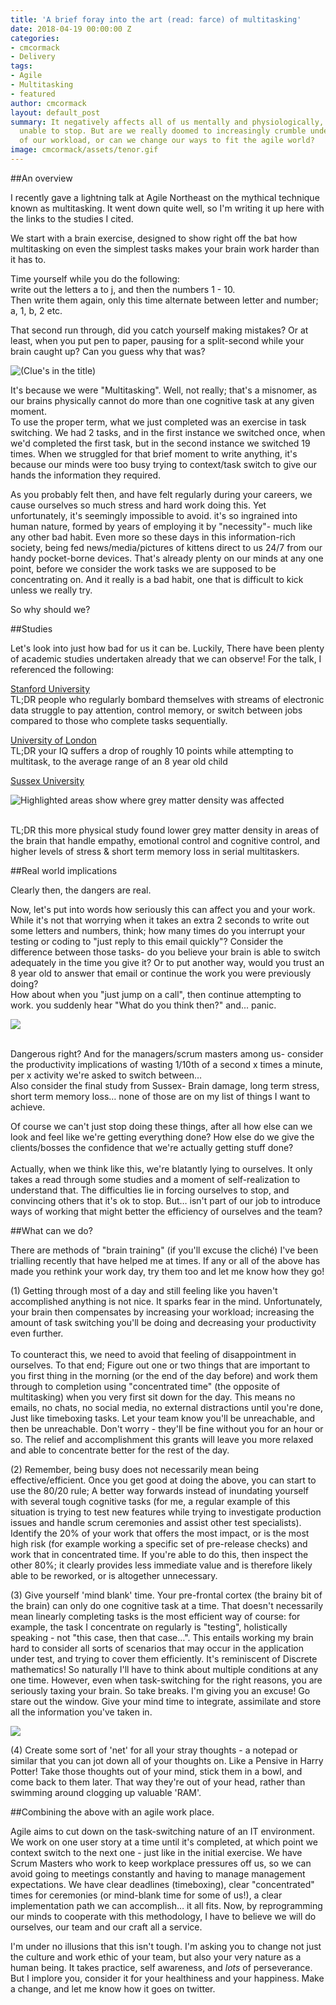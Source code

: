```yaml
---
title: 'A brief foray into the art (read: farce) of multitasking'
date: 2018-04-19 00:00:00 Z
categories:
- cmcormack
- Delivery
tags:
- Agile
- Multitasking
- featured
author: cmcormack
layout: default_post
summary: It negatively affects all of us mentally and physiologically, yet we seem
  unable to stop. But are we really doomed to increasingly crumble under the weight
  of our workload, or can we change our ways to fit the agile world?
image: cmcormack/assets/tenor.gif
---
```


##An overview

I recently gave a lightning talk at Agile Northeast on the mythical technique known as multitasking. It went down quite well, so I'm writing it up here with the links to the studies I cited.

We start with a brain exercise, designed to show right off the bat how multitasking on even the simplest tasks makes your brain work harder than it has to.

Time yourself while you do the following:
<br>write out the letters a to j, and then the numbers 1 - 10.
<br>Then write them again, only this time alternate between letter and number; a, 1, b, 2 etc.

That second run through, did you catch yourself making mistakes? Or at least, when you put pen to paper, pausing for a split-second while your brain caught up? Can you guess why that was?

![(Clue's in the title)]({{site.baseurl}}/cmcormack/assets/mzW9z.gif)

It's because we were "Multitasking". Well, not really; that's a misnomer, as our brains physically cannot do more than one cognitive task at any given moment.
<br>To use the proper term, what we just completed was an exercise in task switching. We had 2 tasks, and in the first instance we switched once, when we'd completed the first task, but in the second instance we switched 19 times. When we struggled for that brief moment to write anything, it's because our minds were too busy trying to context/task switch to give our hands the information they required.

As you probably felt then, and have felt regularly during your careers, we cause ourselves so much stress and hard work doing this. Yet unfortunately, it's seemingly impossible to avoid. it's so ingrained into human nature, formed by years of employing it by "necessity"- much like any other bad habit. Even more so these days in this information-rich society, being fed news/media/pictures of kittens direct to us 24/7 from our handy pocket-borne devices. That's already plenty on our minds at any one point, before we consider the work tasks we are supposed to be concentrating on. And it really is a bad habit, one that is difficult to kick unless we really try.

So why should we? 

##Studies

Let's look into just how bad for us it can be. Luckily, There have been plenty of academic studies undertaken already that we can observe! For the talk, I referenced the following:

[Stanford University](https://news.stanford.edu/2009/08/24/multitask-research-study-082409/)
<br>TL;DR people who regularly bombard themselves with streams of electronic data struggle to pay attention, control memory, or switch between jobs compared to those who complete tasks sequentially.

[University of London](http://discovery.ucl.ac.uk/1465496/)
<br>TL;DR your IQ suffers a drop of roughly 10 points while attempting to multitask, to the average range of an 8 year old child

[Sussex University](http://sro.sussex.ac.uk/50361/1/KanaiPone.pdf)

![Highlighted areas show where grey matter density was affected]({{site.baseurl}}/cmcormack/assets/brain_scans.png)

<br>TL;DR this more physical study found lower grey matter density in areas of the brain that handle empathy, emotional control and cognitive control, and higher levels of stress & short term memory loss in serial multitaskers.

##Real world implications

Clearly then, the dangers are real. 

Now, let's put into words how seriously this can affect you and your work.
<br>While it's not that worrying when it takes an extra 2 seconds to write out some letters and numbers, think; how many times do you interrupt your testing or coding to "just reply to this email quickly"? Consider the difference between those tasks- do you believe your brain is able to switch adequately in the time you give it? Or to put another way, would you trust an 8 year old to answer that email or continue the work you were previously doing?
<br>How about when you  "just jump on a call", then continue attempting to work. you suddenly hear "What do you think then?" and... panic.

![]({{site.baseurl}}/cmcormack/assets/Z6Lj.gif)

<br>Dangerous right?  And for the managers/scrum masters among us- consider the productivity implications of wasting 1/10th of a second x times a minute, per x activity we're asked to switch between…
<br>Also consider the final study from Sussex- Brain damage, long term stress, short term memory loss… none of those are on my list of things I want to achieve.
 
Of course we can't just stop doing these things, after all how else can we look and feel like we're getting everything done? How else do we give the clients/bosses the confidence that we're actually getting stuff done?  
<br>Actually, when we think like this, we're blatantly lying to ourselves. It only takes a read through some studies and a moment of self-realization to understand that. The difficulties lie in forcing ourselves to stop, and convincing others that it's ok to stop. But… isn't part of our job to introduce ways of working that might better the efficiency of ourselves and the team?

##What can we do?

There are methods of "brain training" (if you'll excuse the cliché) I've been trialling recently that have helped me at times. If any or all of the above has made you rethink your work day, try them too and let me know how they go!

(1) Getting through most of a day and still feeling like you haven't accomplished anything is not nice. It sparks fear in the mind. Unfortunately, your brain then compensates by increasing your workload; increasing the amount of task switching you'll be doing and decreasing your productivity even further.  
<br>To counteract this, we need to avoid that feeling of disappointment in ourselves. To that end; Figure out one or two things that are important to you first thing in the morning (or the end of the day before) and work them through to completion using "concentrated time" (the opposite of multitasking) when you very first sit down for the day. This means no emails, no chats, no social media, no external distractions until you're done, Just like timeboxing tasks. Let your team know you'll be unreachable, and then be unreachable. Don't worry - they'll be fine without you for an hour or so. The relief and accomplishment this grants will leave you more relaxed and able to concentrate better for the rest of the day. 

(2) Remember, being busy does not necessarily mean being effective/efficient. Once you get good at doing the above, you can start to use the 80/20 rule; A better way forwards instead of inundating yourself with several tough cognitive tasks (for me, a regular example of this situation is trying to test new features while trying to investigate production issues and handle scrum ceremonies and assist other test specialists). Identify the 20% of your work that offers the most impact, or is the most high risk (for example working a specific set of pre-release checks) and work that in concentrated time. If you're able to do this, then inspect the other 80%; it clearly provides less immediate value and is therefore likely able to be reworked, or is altogether unnecessary.

(3) Give yourself 'mind blank' time. Your pre-frontal cortex (the brainy bit of the brain) can only do one cognitive task at a time. That doesn't necessarily mean linearly completing tasks is the most efficient way of course: for example, the task I concentrate on regularly is "testing", holistically speaking - not "this case, then that case…". This entails working my brain hard to consider all sorts of scenarios that may occur in the application under test, and trying to cover them efficiently. It's reminiscent of Discrete mathematics! So naturally I'll have to think about multiple conditions at any one time. However, even when task-switching for the right reasons, you are seriously taxing your brain. So take breaks. I'm giving you an excuse! Go stare out the window. Give your mind time to integrate, assimilate and store all the information you've taken in. 

![]({{site.baseurl}}/cmcormack/assets/giphy.gif)

(4) Create some sort of 'net' for all your stray thoughts - a notepad or similar that you can jot down all of your thoughts on. Like a Pensive in Harry Potter! Take those thoughts out of your mind, stick them in a bowl, and come back to them later. That way they're out of your head, rather than swimming around clogging up valuable 'RAM'.

##Combining the above with an agile work place.

Agile aims to cut down on the task-switching nature of an IT environment. We work on one user story at a time until it's completed, at which point we context switch to the next one - just like in the initial exercise. We have Scrum Masters who work to keep workplace pressures off us, so we can avoid going to meetings constantly and having to manage management expectations. We have clear deadlines (timeboxing), clear "concentrated" times for ceremonies (or mind-blank time for some of us!), a clear implementation path we can accomplish… it all fits. Now, by reprogramming our minds to cooperate with this methodology, I have to believe we will do ourselves, our team and our craft all a service.

I'm under no illusions that this isn't tough. I'm asking you to change not just the culture and work ethic of your team, but also your very nature as a human being. It takes practice, self awareness, and _lots_ of perseverance. But I implore you, consider it for your healthiness and your happiness. Make a change, and let me know how it goes on twitter.